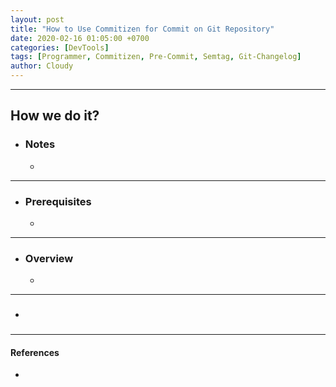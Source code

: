 ```yaml
---
layout: post
title: "How to Use Commitizen for Commit on Git Repository"
date: 2020-02-16 01:05:00 +0700
categories: [DevTools]
tags: [Programmer, Commitizen, Pre-Commit, Semtag, Git-Changelog]
author: Cloudy
---
```


---

## How we do it?

- ### Notes
  - 

---

- ### Prerequisites

  - 

---

- ### Overview

  - 

---

- ### 

---

#### References
- 